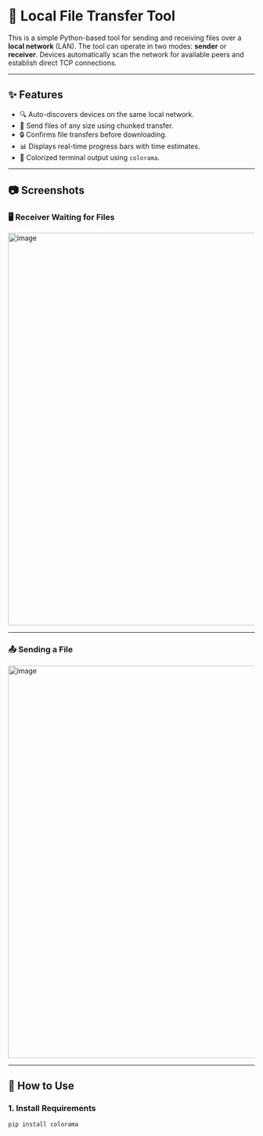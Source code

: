 # 📡 Local File Transfer Tool

This is a simple Python-based tool for sending and receiving files over a **local network** (LAN). The tool can operate in two modes: **sender** or **receiver**. Devices automatically scan the network for available peers and establish direct TCP connections.

---

## ✨ Features

- 🔍 Auto-discovers devices on the same local network.
- 📁 Send files of any size using chunked transfer.
- 🔒 Confirms file transfers before downloading.
- 📊 Displays real-time progress bars with time estimates.
- 🎨 Colorized terminal output using `colorama`.

---

## 📷 Screenshots

### 🖥️ Receiver Waiting for Files  

<img width="800" alt="image" src="https://github.com/user-attachments/assets/3d21d50c-be43-47d7-9be6-fb2386438452" />

---

### 📤 Sending a File  

<img width="800" alt="image" src="https://github.com/user-attachments/assets/1b6bc2ae-a2f0-4113-95f6-7ccddcb699d6" />


---

## 🚀 How to Use

### 1. Install Requirements

```bash
pip install colorama
